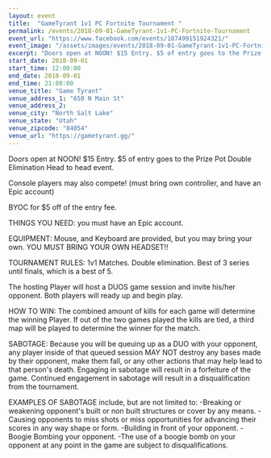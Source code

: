 ```yaml
---
layout: event
title:  "GameTyrant 1v1 PC Fortnite Tournament "
permalink: /events/2018-09-01-GameTyrant-1v1-PC-Fortnite-Tournament
event_url: "https://www.facebook.com/events/187499151924321/"
event_image: "/assets/images/events/2018-09-01-GameTyrant-1v1-PC-Fortnite-Tournament.jpg"
excerpt: "Doors open at NOON! $15 Entry. $5 of entry goes to the Prize Pot Double Elimination Head to head event."
start_date: 2018-09-01
start_time: 12:00:00
end_date: 2018-09-01
end_time: 21:00:00
venue_title: "Game Tyrant"
venue_address_1: "650 N Main St"
venue_address_2:
venue_city: "North Salt Lake"
venue_state: "Utah"
venue_zipcode: "84054"
venue_url: "https://gametyrant.gg/"
---
```


Doors open at NOON! $15 Entry. $5 of entry goes to the Prize Pot
Double Elimination Head to head event. 

Console players may also compete! (must bring own controller, and have an Epic account)

BYOC for $5 off of the entry fee. 

THINGS YOU NEED: you must have an Epic account. 

EQUIPMENT: Mouse, and Keyboard are provided, but you may bring your own. YOU MUST BRING YOUR OWN HEADSET!!

TOURNAMENT RULES:
1v1 Matches. Double elimination. Best of 3 series until finals, which is a best of 5.

The hosting Player will host a DUOS game session and invite his/her opponent. Both players will ready up and begin play. 

HOW TO WIN: The combined amount of kills for each game will determine the winning Player. If out of the two games played the kills are tied, a third map will be played to determine the winner for the match.

SABOTAGE:
Because you will be queuing up as a DUO with your opponent, any player inside of that queued session MAY NOT destroy any bases made by their opponent, make them fall, or any other actions that may help lead to that person's death. Engaging in sabotage will result in a forfeiture of the game. Continued engagement in sabotage will result in a disqualification from the tournament.

EXAMPLES OF SABOTAGE include, but are not limited to:
-Breaking or weakening opponent's built or non built structures or cover by any means.
-Causing opponents to miss shots or miss opportunities for advancing their scores in any way shape or form.
-Building in front of your opponent.
-Boogie Bombing your opponent.
-The use of a boogie bomb on your opponent at any point in the game are subject to disqualifications.